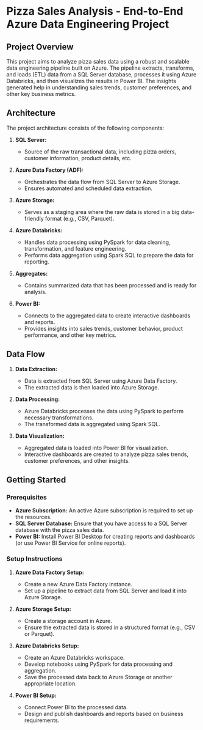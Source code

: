 

# Pizza Sales Analysis - End-to-End Azure Data Engineering Project

## Project Overview

This project aims to analyze pizza sales data using a robust and scalable data engineering pipeline built on Azure. The pipeline extracts, transforms, and loads (ETL) data from a SQL Server database, processes it using Azure Databricks, and then visualizes the results in Power BI. The insights generated help in understanding sales trends, customer preferences, and other key business metrics.

## Architecture

The project architecture consists of the following components:

1. **SQL Server:**
   - Source of the raw transactional data, including pizza orders, customer information, product details, etc.

2. **Azure Data Factory (ADF):**
   - Orchestrates the data flow from SQL Server to Azure Storage.
   - Ensures automated and scheduled data extraction.

3. **Azure Storage:**
   - Serves as a staging area where the raw data is stored in a big data-friendly format (e.g., CSV, Parquet).

4. **Azure Databricks:**
   - Handles data processing using PySpark for data cleaning, transformation, and feature engineering.
   - Performs data aggregation using Spark SQL to prepare the data for reporting.

5. **Aggregates:**
   - Contains summarized data that has been processed and is ready for analysis.

6. **Power BI:**
   - Connects to the aggregated data to create interactive dashboards and reports.
   - Provides insights into sales trends, customer behavior, product performance, and other key metrics.

## Data Flow

1. **Data Extraction:**
   - Data is extracted from SQL Server using Azure Data Factory.
   - The extracted data is then loaded into Azure Storage.

2. **Data Processing:**
   - Azure Databricks processes the data using PySpark to perform necessary transformations.
   - The transformed data is aggregated using Spark SQL.

3. **Data Visualization:**
   - Aggregated data is loaded into Power BI for visualization.
   - Interactive dashboards are created to analyze pizza sales trends, customer preferences, and other insights.

## Getting Started

### Prerequisites

- **Azure Subscription:** An active Azure subscription is required to set up the resources.
- **SQL Server Database:** Ensure that you have access to a SQL Server database with the pizza sales data.
- **Power BI:** Install Power BI Desktop for creating reports and dashboards (or use Power BI Service for online reports).

### Setup Instructions

1. **Azure Data Factory Setup:**
   - Create a new Azure Data Factory instance.
   - Set up a pipeline to extract data from SQL Server and load it into Azure Storage.

2. **Azure Storage Setup:**
   - Create a storage account in Azure.
   - Ensure the extracted data is stored in a structured format (e.g., CSV or Parquet).

3. **Azure Databricks Setup:**
   - Create an Azure Databricks workspace.
   - Develop notebooks using PySpark for data processing and aggregation.
   - Save the processed data back to Azure Storage or another appropriate location.

4. **Power BI Setup:**
   - Connect Power BI to the processed data.
   - Design and publish dashboards and reports based on business requirements.


